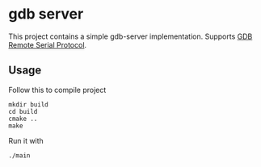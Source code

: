 # gdb server
This project contains a simple gdb-server implementation. Supports [GDB Remote Serial Protocol](https://sourceware.org/gdb/current/onlinedocs/gdb.html/Remote-Protocol.html).
## Usage
Follow this to compile project
```
mkdir build
cd build
cmake ..
make
```
Run it with
```
./main

